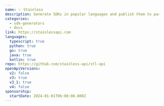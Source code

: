 ```yaml
---
name: ✨ Stainless
description: Generate SDKs in popular languages and publish them to package managers (like npm).
categories:
  - sdk-generators
  - docs
link: https://stainlessapi.com
languages:
  typescript: true
  python: true
  go: true
  java: true
  kotlin: true
repo: https://github.com/stainless-api/stl-api
openApiVersions:
  v2: false
  v3: true
  v3_1: true
  v4: false
sponsorship:
  startDate: 2024-01-01T06:00:00.000Z
---
```

